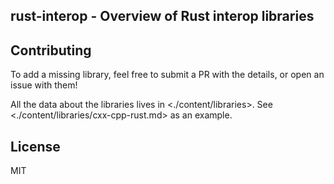 ## rust-interop - Overview of Rust interop libraries

## Contributing

To add a missing library, feel free to submit a PR with the details, or open an issue with them!

All the data about the libraries lives in <./content/libraries>. See <./content/libraries/cxx-cpp-rust.md> as an example.


## License

MIT

